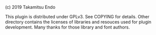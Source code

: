 (c) 2019 Takamitsu Endo

This plugin is distributed under GPLv3. See COPYING for details. Other directory contains the licenses of libraries and resouces used for plugin development. Many thanks for those library and font authors.
